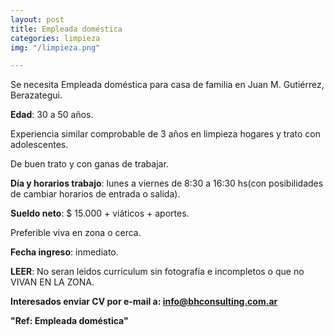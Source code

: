 ```yaml
---
layout: post
title: Empleada doméstica
categories: limpieza
img: "/limpieza.png"

---
```

Se necesita Empleada doméstica para casa de familia en Juan M. Gutiérrez, Berazategui.

**Edad**: 30 a 50 años.

Experiencia similar comprobable de 3 años en limpieza hogares y trato con adolescentes.

De buen trato y con ganas de trabajar.

**Día y horarios trabajo**: lunes a viernes de 8:30 a 16:30 hs(con posibilidades de cambiar horarios de entrada o salida).

**Sueldo neto**: $ 15.000 + viáticos + aportes.

Preferible viva en zona o cerca.

**Fecha ingreso**: inmediato.

**LEER**: No seran leidos curriculum sin fotografía e incompletos o que no VIVAN EN LA ZONA.

 

**Interesados enviar CV por e-mail a: info@bhconsulting.com.ar**

**"Ref: Empleada doméstica"**